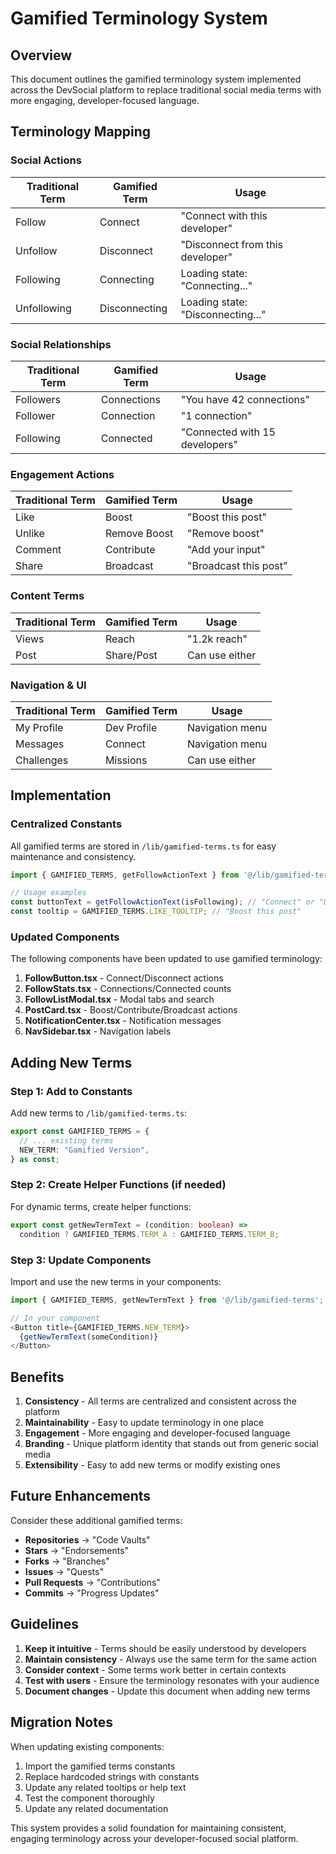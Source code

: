 # Gamified Terminology System

## Overview
This document outlines the gamified terminology system implemented across the DevSocial platform to replace traditional social media terms with more engaging, developer-focused language.

## Terminology Mapping

### Social Actions
| Traditional Term | Gamified Term | Usage |
|-----------------|---------------|-------|
| Follow | Connect | "Connect with this developer" |
| Unfollow | Disconnect | "Disconnect from this developer" |
| Following | Connecting | Loading state: "Connecting..." |
| Unfollowing | Disconnecting | Loading state: "Disconnecting..." |

### Social Relationships
| Traditional Term | Gamified Term | Usage |
|-----------------|---------------|-------|
| Followers | Connections | "You have 42 connections" |
| Follower | Connection | "1 connection" |
| Following | Connected | "Connected with 15 developers" |

### Engagement Actions
| Traditional Term | Gamified Term | Usage |
|-----------------|---------------|-------|
| Like | Boost | "Boost this post" |
| Unlike | Remove Boost | "Remove boost" |
| Comment | Contribute | "Add your input" |
| Share | Broadcast | "Broadcast this post" |

### Content Terms
| Traditional Term | Gamified Term | Usage |
|-----------------|---------------|-------|
| Views | Reach | "1.2k reach" |
| Post | Share/Post | Can use either |

### Navigation & UI
| Traditional Term | Gamified Term | Usage |
|-----------------|---------------|-------|
| My Profile | Dev Profile | Navigation menu |
| Messages | Connect | Navigation menu |
| Challenges | Missions | Can use either |

## Implementation

### Centralized Constants
All gamified terms are stored in `/lib/gamified-terms.ts` for easy maintenance and consistency.

```typescript
import { GAMIFIED_TERMS, getFollowActionText } from '@/lib/gamified-terms';

// Usage examples
const buttonText = getFollowActionText(isFollowing); // "Connect" or "Disconnect"
const tooltip = GAMIFIED_TERMS.LIKE_TOOLTIP; // "Boost this post"
```

### Updated Components
The following components have been updated to use gamified terminology:

1. **FollowButton.tsx** - Connect/Disconnect actions
2. **FollowStats.tsx** - Connections/Connected counts
3. **FollowListModal.tsx** - Modal tabs and search
4. **PostCard.tsx** - Boost/Contribute/Broadcast actions
5. **NotificationCenter.tsx** - Notification messages
6. **NavSidebar.tsx** - Navigation labels

## Adding New Terms

### Step 1: Add to Constants
Add new terms to `/lib/gamified-terms.ts`:

```typescript
export const GAMIFIED_TERMS = {
  // ... existing terms
  NEW_TERM: "Gamified Version",
} as const;
```

### Step 2: Create Helper Functions (if needed)
For dynamic terms, create helper functions:

```typescript
export const getNewTermText = (condition: boolean) => 
  condition ? GAMIFIED_TERMS.TERM_A : GAMIFIED_TERMS.TERM_B;
```

### Step 3: Update Components
Import and use the new terms in your components:

```typescript
import { GAMIFIED_TERMS, getNewTermText } from '@/lib/gamified-terms';

// In your component
<Button title={GAMIFIED_TERMS.NEW_TERM}>
  {getNewTermText(someCondition)}
</Button>
```

## Benefits

1. **Consistency** - All terms are centralized and consistent across the platform
2. **Maintainability** - Easy to update terminology in one place
3. **Engagement** - More engaging and developer-focused language
4. **Branding** - Unique platform identity that stands out from generic social media
5. **Extensibility** - Easy to add new terms or modify existing ones

## Future Enhancements

Consider these additional gamified terms:

- **Repositories** → "Code Vaults"
- **Stars** → "Endorsements" 
- **Forks** → "Branches"
- **Issues** → "Quests"
- **Pull Requests** → "Contributions"
- **Commits** → "Progress Updates"

## Guidelines

1. **Keep it intuitive** - Terms should be easily understood by developers
2. **Maintain consistency** - Always use the same term for the same action
3. **Consider context** - Some terms work better in certain contexts
4. **Test with users** - Ensure the terminology resonates with your audience
5. **Document changes** - Update this document when adding new terms

## Migration Notes

When updating existing components:
1. Import the gamified terms constants
2. Replace hardcoded strings with constants
3. Update any related tooltips or help text
4. Test the component thoroughly
5. Update any related documentation

This system provides a solid foundation for maintaining consistent, engaging terminology across your developer-focused social platform.